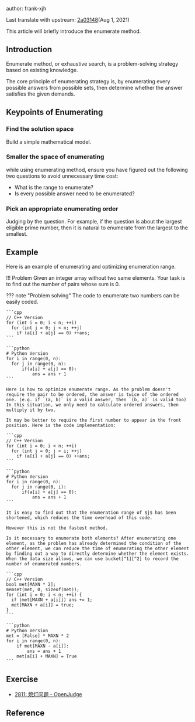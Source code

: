 author: frank-xjh

Last translate with upstream: [2a03148](https://github.com/OI-wiki/OI-wiki/commit/2a03148fec60414dedcaa49cfa52e9580779dbfd#diff-43eae0b94ea28b3d1c02768cae9cf068e14e29d67a271336e9722baaed590c38)(Aug 1, 2021)

This article will briefly introduce the enumerate method.

## Introduction

Enumerate method, or exhaustive search, is a problem-solving strategy based on existing knowledge.

The core principle of enumerating strategy is, by enumerating every possible answers from possible sets, then determine whether the answer satisfies the given demands.

## Keypoints of Enumerating

### Find the solution space 

Build a simple mathematical model. 

### Smaller the space of enumerating

while using enumerating method, ensure you have figured out the following two questions to avoid unnecessary time cost: 

- What is the range to enumerate?
- Is every possible answer need to be enumerated?

### Pick an appropriate enumerating order

Judging by the question. For example, if the question is about the largest eligible prime number, then it is natural to enumerate from the largest to the smallest.

## Example

Here is an example of enumerating and optimizing enumeration range. 

!!! Problem
    Given an integer array without two same elements. Your task is to find out the number of pairs whose sum is $0$.

??? note "Problem solving"
    The code to enumerate two numbers can be easily coded.
    
    ```cpp
    // C++ Version
    for (int i = 0; i < n; ++i)
      for (int j = 0; j < n; ++j)
        if (a[i] + a[j] == 0) ++ans;
    ```
    
    ```python
    # Python Version
    for i in range(0, n):
      for j in range(0, n):
          if(a[i] + a[j] == 0):
              ans = ans + 1
    ```
    
    Here is how to optimize enumerate range. As the problem doesn't require the pair to be ordered, the answer is twice of the ordered one. (e.g. if `(a, b)` is a valid answer, then `(b, a)` is valid too) In this situation, we only need to calculate ordered answers, then multiply it by two. 
    
    It may be better to require the first number to appear in the front position. Here is the code implementation:
    
    ```cpp
    // C++ Version
    for (int i = 0; i < n; ++i)
      for (int j = 0; j < i; ++j)
        if (a[i] + a[j] == 0) ++ans;
    ```
    
    ```python
    # Python Version
    for i in range(0, n):
      for j in range(0, i):
          if(a[i] + a[j] == 0):
              ans = ans + 1
    ```
    
    It is easy to find out that the enumeration range of $j$ has been shortened, which reduces the time overhead of this code.
    
    However this is not the fastest method.
    
    Is it necessary to enumerate both elements? After enumerating one element, as the problem has already determined the condition of the other element, we can reduce the time of enumerating the other element by finding out a way to directly determine whether the element exists. When the data size allows, we can use bucket[^1][^2] to record the number of enumerated numbers.
    
    ```cpp
    // C++ Version
    bool met[MAXN * 2];
    memset(met, 0, sizeof(met));
    for (int i = 0; i < n; ++i) {
      if (met[MAXN + a[i]]) ans += 1;
      met[MAXN + a[i]] = true;
    }
    ```
    
    ```python
    # Python Version
    met = [False] * MAXN * 2
    for i in range(0, n):
        if met[MAXN - a[i]]:
            ans = ans + 1
        met[a[i] + MAXN] = True
    ```

## Exercise

- [2811: 熄灯问题 - OpenJudge](http://bailian.openjudge.cn/practice/2811/)

## Reference

[^1]: An explanation of bucket: https://stackoverflow.com/questions/42399355/what-is-a-bucket-or-double-bucket-data-structure
[^2]: Further reading: [Bucket Sort](./bucket-sort.md) and [Main Element Problem](../misc/main-element.md#_3)
